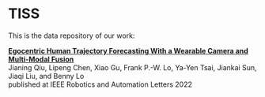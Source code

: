 # TISS

This is the data repository of our work:

**[Egocentric Human Trajectory Forecasting With a Wearable Camera and Multi-Modal Fusion](https://ieeexplore.ieee.org/document/9813561)**
<br>
Jianing Qiu, Lipeng Chen, Xiao Gu, Frank P.-W. Lo, Ya-Yen Tsai, Jiankai Sun, Jiaqi Liu, and Benny Lo
<br>
published at IEEE Robotics and Automation Letters 2022
